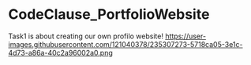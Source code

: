 # CodeClause_PortfolioWebsite
Task1 is about creating our own profilo website!
https://user-images.githubusercontent.com/121040378/235307273-5718ca05-3e1c-4d73-a86a-40c2a96002a0.png

